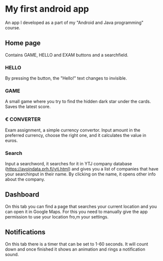 # My first android app
An app I developed as a part of my "Android and Java programming" course.

## Home page

Contains GAME, HELLO and EXAM buttons and a searchfield.

### HELLO

By pressing the button, the "Hello!" text changes to invisible.

### GAME

A small game where you try to find the hidden dark star under the cards. Saves the latest score.

### € CONVERTER

Exam assignment, a simple currency convertor.
Input amount in the preferred currency, choose the right one, and it calculates the value in euros.

### Search

Input a searchword, it searches for it in YTJ company database (https://avoindata.prh.fi/ytj.html) 
and gives you a list of companies that have your searchinput in their name.
By clicking on the name, it opens other info about the company.

## Dashboard

On this tab you can find a page that searches your current location and you can open it in Google Maps. 
For this you need to manually give the app permission to use your location fro,m your settings.

## Notifications

On this tab there is a timer that can be set to 1-60 seconds. It will count down and once finished it shows an animation and rings a notification sound.

